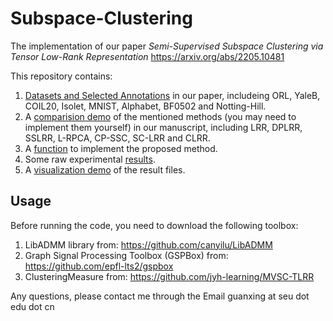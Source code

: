 # Subspace-Clustering
The implementation of our paper *Semi-Supervised Subspace Clustering via Tensor Low-Rank Representation*
https://arxiv.org/abs/2205.10481

This repository contains:

1. [Datasets and Selected Annotations](data) in our paper, includeing ORL, YaleB, COIL20, Isolet, MNIST, Alphabet, BF0502 and Notting-Hill.
2. A [comparision demo](demo_parallel.m) of the mentioned methods (you may need to implement them yourself) in our manuscript, including LRR, DPLRR, SSLRR, L-RPCA, CP-SSC, SC-LRR and CLRR.
3. A [function](tlrr_tnn_new.m) to implement the proposed method.
4. Some raw experimental [results](result).
5. A [visualization demo](Visualization_demo_parallel.m) of the result files.

## Usage

Before running the code, you need to download the following toolbox:
1. LibADMM library from: https://github.com/canyilu/LibADMM
2. Graph Signal Processing Toolbox (GSPBox) from: https://github.com/epfl-lts2/gspbox
3. ClusteringMeasure from: https://github.com/jyh-learning/MVSC-TLRR

Any questions, please contact me through the Email guanxing at seu dot edu dot cn
